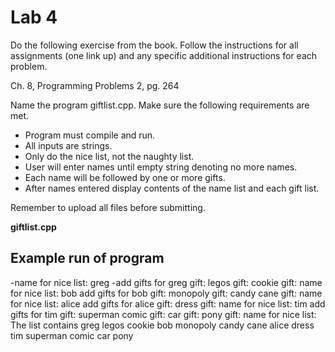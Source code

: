 # Lab 4
Do the following exercise from the book. Follow the instructions for all assignments (one link up) and any specific additional instructions for each problem. 

Ch. 8, Programming Problems 2, pg. 264

Name the program giftlist.cpp. Make sure the following requirements are met. 

* Program must compile and run.
* All inputs are strings.
* Only do the nice list, not the naughty list.
* User will enter names until empty string denoting no more names.
* Each name will be followed by one or more gifts.
* After names entered display contents of the name list and each gift list.

Remember to upload all files before submitting.

**giftlist.cpp**

## Example run of program
-name for nice list: greg
-add gifts for greg
gift: legos
gift: cookie
gift:
name for nice list: bob
add gifts for bob
gift: monopoly
gift: candy cane
gift:
name for nice list: alice
add gifts for alice
gift: dress
gift:
name for nice list: tim
add gifts for tim
gift: superman comic
gift: car
gift: pony
gift:
name for nice list:
The list contains
greg  legos cookie
bob  monopoly candy cane
alice  dress
tim  superman comic car pony
